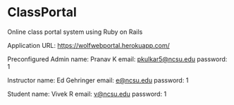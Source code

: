 # ClassPortal
Online class portal system using Ruby on Rails

Application URL: https://wolfwebportal.herokuapp.com/

Preconfigured Admin
name: Pranav K
email: pkulkar5@ncsu.edu
password: 1


Instructor
name: Ed Gehringer
email: e@ncsu.edu
password: 1

Student
name: Vivek R
email: v@ncsu.edu
password: 1

